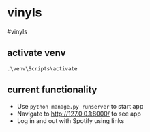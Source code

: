 # vinyls
#vinyls

## activate venv

```
.\venv\Scripts\activate
```

## current functionality

* Use `python manage.py runserver` to start app
* Navigate to http://127.0.0.1:8000/ to see app
* Log in and out with Spotify using links

